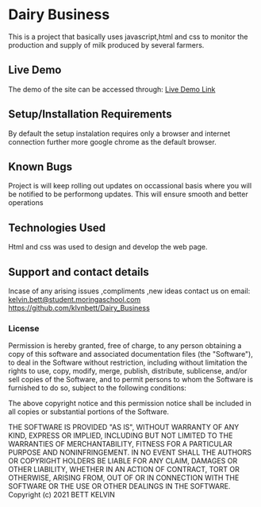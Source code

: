 # Dairy Business

This is a project that basically uses javascript,html and css to monitor the production and supply of milk
produced by several farmers.

## Live Demo
The demo of the site can be accessed through:
[Live Demo Link]( "https://klvnbett.github.io/Dairy_Business/")

## Setup/Installation Requirements
By default the setup instalation requires only a browser and internet connection further more google chrome as the default browser.
## Known Bugs
Project is will keep rolling out updates on occassional basis where you will be notified to be performong updates. This will ensure smooth and better operations
## Technologies Used
Html and css was used to design and develop the web page.

## Support and contact details
Incase of any arising issues ,compliments ,new ideas contact us on 
email: kelvin.bett@student.moringaschool.com 
https://github.com/klvnbett/Dairy_Business

### License

Permission is hereby granted, free of charge, to any person obtaining a copy
of this software and associated documentation files (the "Software"), to deal
in the Software without restriction, including without limitation the rights
to use, copy, modify, merge, publish, distribute, sublicense, and/or sell
copies of the Software, and to permit persons to whom the Software is
furnished to do so, subject to the following conditions:

The above copyright notice and this permission notice shall be included in all
copies or substantial portions of the Software.

THE SOFTWARE IS PROVIDED "AS IS", WITHOUT WARRANTY OF ANY KIND, EXPRESS OR
IMPLIED, INCLUDING BUT NOT LIMITED TO THE WARRANTIES OF MERCHANTABILITY,
FITNESS FOR A PARTICULAR PURPOSE AND NONINFRINGEMENT. IN NO EVENT SHALL THE
AUTHORS OR COPYRIGHT HOLDERS BE LIABLE FOR ANY CLAIM, DAMAGES OR OTHER
LIABILITY, WHETHER IN AN ACTION OF CONTRACT, TORT OR OTHERWISE, ARISING FROM,
OUT OF OR IN CONNECTION WITH THE SOFTWARE OR THE USE OR OTHER DEALINGS IN THE
SOFTWARE.
  Copyright (c) 2021 BETT KELVIN